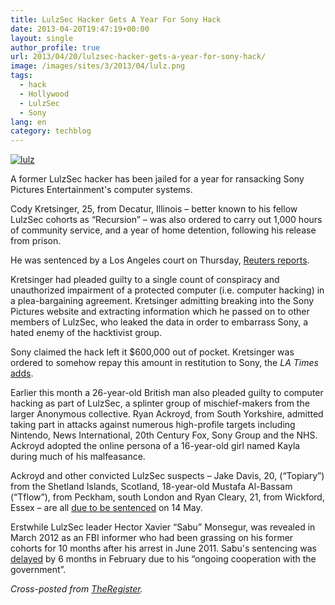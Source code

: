 ```yaml
---
title: LulzSec Hacker Gets A Year For Sony Hack
date: 2013-04-20T19:47:19+00:00
layout: single
author_profile: true
url: 2013/04/20/lulzsec-hacker-gets-a-year-for-sony-hack/
image: /images/sites/3/2013/04/lulz.png
tags:
  - hack
  - Hollywood
  - LulzSec
  - Sony
lang: en
category: techblog
---
```

[![lulz](/images/2013/04/lulz-300x224.png)](/images/2013/04/lulz.png)

A former LulzSec hacker has been jailed for a year for ransacking Sony Pictures Entertainment's computer systems.

Cody Kretsinger, 25, from Decatur, Illinois – better known to his fellow LulzSec cohorts as “Recursion” – was also ordered to carry out 1,000 hours of community service, and a year of home detention, following his release from prison.

He was sentenced by a Los Angeles court on Thursday, [Reuters reports](http://www.reuters.com/article/2013/04/18/us-usa-lulzsec-hacker-idUSBRE93H10K20130418).

Kretsinger had pleaded guilty to a single count of conspiracy and unauthorized impairment of a protected computer (i.e. computer hacking) in a plea-bargaining agreement. Kretsinger admitting breaking into the Sony Pictures website and extracting information which he passed on to other members of LulzSec, who leaked the data in order to embarrass Sony, a hated enemy of the hacktivist group.

Sony claimed the hack left it $600,000 out of pocket. Kretsinger was ordered to somehow repay this amount in restitution to Sony, the _LA Times_ [adds](http://www.latimes.com/business/technology/la-fi-tn-lulzsec-hacker-year-sentence-20130418,0,4727623.story).

Earlier this month a 26-year-old British man also pleaded guilty to computer hacking as part of LulzSec, a splinter group of mischief-makers from the larger Anonymous collective. Ryan Ackroyd, from South Yorkshire, admitted taking part in attacks against numerous high-profile targets including Nintendo, News International, 20th Century Fox, Sony Group and the NHS. Ackroyd adopted the online persona of a 16-year-old girl named Kayla during much of his malfeasance.

Ackroyd and other convicted LulzSec suspects – Jake Davis, 20, (“Topiary”) from the Shetland Islands, Scotland, 18-year-old Mustafa Al-Bassam (“Tflow”), from Peckham, south London and Ryan Cleary, 21, from Wickford, Essex – are all [due to be sentenced](http://www.guardian.co.uk/technology/2013/apr/09/lulzec-hacktivists-plead-guilty-cyberattacks) on 14 May.

Erstwhile LulzSec leader Hector Xavier “Sabu” Monsegur, was revealed in March 2012 as an FBI informer who had been grassing on his former cohorts for 10 months after his arrest in June 2011. Sabu's sentencing was [delayed](http://rt.com/usa/lulzsec-snitch-sabu-sentencing-288/) by 6 months in February due to his “ongoing cooperation with the government”.

_Cross-posted from [TheRegister](http://www.theregister.co.uk/2013/04/19/lulzsec_sony_hack_sentencing/)._